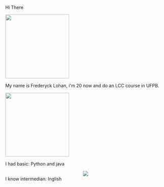 Hi There

<img src="https://i.pinimg.com/originals/c4/1e/30/c41e304c90f23e849be92efcfe096b9e.gif" width="200" />
  
My name is Frederyck Lohan, i'm 20 now and do an LCC course in UFPB. 

<img src="https://user-images.githubusercontent.com/45157446/161337980-87a1b2e4-99ea-4fc8-ab1e-faa61357b40d.gif" width="200" />

I had basic:
Python and java      
<div align = "center">
  <img src= "https://github-readme-stats.vercel.app/api?username=gowther1387&show_icons=true&theme=dark" />
</div>
I know intermedian:
Inglish
